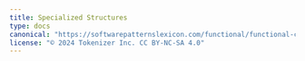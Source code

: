 ```yaml
---
title: Specialized Structures
type: docs
canonical: "https://softwarepatternslexicon.com/functional/functional-collections-and-structures/specialized-structures"
license: "© 2024 Tokenizer Inc. CC BY-NC-SA 4.0"
---
```

